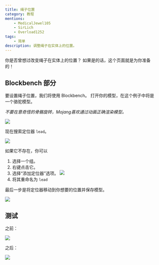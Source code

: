 ```yaml
---
title: 绳子位置
category: 教程
mentions:
    - MedicalJewel105
    - SirLich
    - Overload1252
tags:
    - 简单
description: 调整绳子在实体上的位置。
---
```


你是否曾想过改变绳子在实体上的位置？
如果是的话，这个页面就是为你准备的！

## Blockbench 部分

要设置绳子位置，我们将使用 Blockbench。
打开你的模型，在这个例子中将是一个骆驼模型。

*不要在意奇怪的骨骼旋转，Mojang喜欢通过动画正确渲染模型。*

![](/assets/images/visuals/leash-position/model-1.png)

现在搜索定位器 `lead`。

![](/assets/images/visuals/leash-position/model-2.png)

如果它不存在，你可以

<Spoiler title="创建它">

1. 选择一个组。
2. 右键点击它。
3. 选择“添加定位器”选项。
![](/assets/images/visuals/leash-position/locator-1.png)
4. 将其重命名为 `lead`

</Spoiler>

最后一步是将定位器移动到你想要的位置并保存模型。

![](/assets/images/visuals/leash-position/model-3.png)

## 测试

之前：

![](/assets/images/visuals/leash-position/result-0.png)

之后：

![](/assets/images/visuals/leash-position/result-1.png)